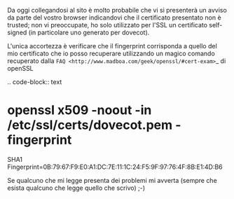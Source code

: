 <!--
.. title: passaggio a HTTPS
.. slug: passaggio-a-https
.. date: 2011-07-17 00:00:00
.. tags: 
.. category: 
.. link: 
.. description: 
.. type: text
-->

Da oggi collegandosi al sito è molto probabile che vi si presenterà un avviso da parte del vostro browser indicandovi che il certificato presentato non è trusted; non vi preoccupate, ho solo utilizzato per l'SSL un certificato self-signed (in particolare uno generato per dovecot).

L'unica accortezza è verificare che il fingerprint corrisponda a quello del mio certificato che io posso recuperare utilizzando un magico comando recuperato dalla `FAQ <http://www.madboa.com/geek/openssl/#cert-exam>`_ di openSSL

.. code-block:: text

 # openssl x509 -noout -in /etc/ssl/certs/dovecot.pem -fingerprint
 SHA1 Fingerprint=0B:79:67:F9:E0:A1:DC:7E:11:1C:24:F5:9F:97:76:4F:8B:E1:4D:B6

Se qualcuno che mi legge presenta dei problemi mi avverta (sempre che esista qualcuno che legge quello che scrivo) ;-)